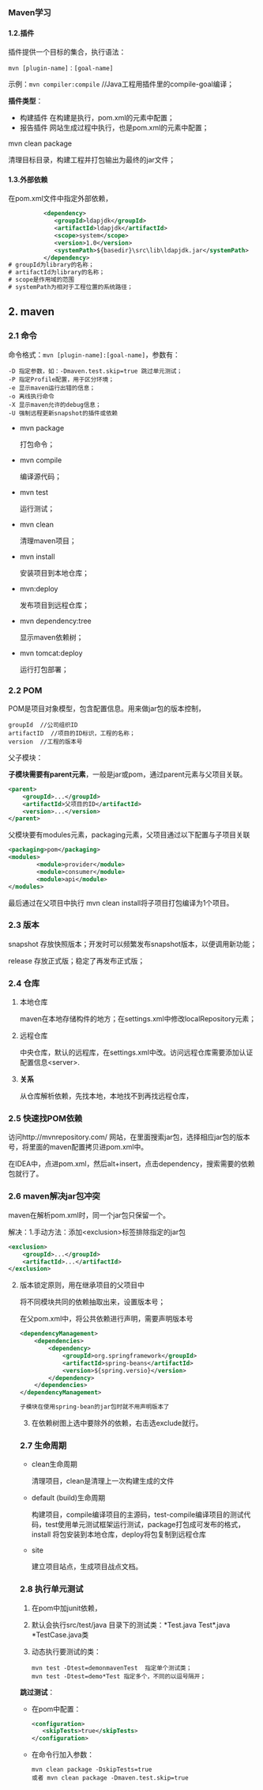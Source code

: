 ### Maven学习

#### 1.2.插件

插件提供一个目标的集合，执行语法：

``mvn [plugin-name]：[goal-name] ``

示例：`mvn compiler:compile`   //Java工程用插件里的compile-goal编译；

**插件类型**：

* 构建插件    在构建是执行，pom.xml的元素中配置；
* 报告插件   网站生成过程中执行，也是pom.xml的元素中配置；



mvn clean package

清理目标目录，构建工程并打包输出为最终的jar文件；

#### 1.3.外部依赖

在pom.xml文件中指定外部依赖，

```xml
          <dependency>
             <groupId>ldapjdk</groupId>
             <artifactId>ldapjdk</artifactId>
             <scope>system</scope>
             <version>1.0</version>
             <systemPath>${basedir}\src\lib\ldapjdk.jar</systemPath>
          </dependency>
# groupId为library的名称；
# artifactId为library的名称；
# scope是作用域的范围
# systemPath为相对于工程位置的系统路径；
```





## 2. maven

### 2.1 命令

命令格式：`mvn [plugin-name]:[goal-name]`，参数有：

```shell
-D 指定参数，如：-Dmaven.test.skip=true 跳过单元测试；
-P 指定Profile配置，用于区分环境；
-e 显示maven运行出错的信息；
-o 离线执行命令
-X 显示maven允许的debug信息；
-U 强制远程更新snapshot的插件或依赖
```

* mvn package

  打包命令；

* mvn compile

  编译源代码；

* mvn test

  运行测试；

* mvn clean 

  清理maven项目；

* mvn install

  安装项目到本地仓库；

* mvn:deploy 

  发布项目到远程仓库；

* mvn dependency:tree 

  显示maven依赖树；

* mvn tomcat:deploy 

  运行打包部署；

### 2.2 POM

POM是项目对象模型，包含配置信息。用来做jar包的版本控制，

```shell
groupId  //公司组织ID
artifactID  //项目的ID标识，工程的名称；
version  //工程的版本号
```

父子模块：

**子模块需要有parent元素**，一般是jar或pom，通过parent元素与父项目关联。

```xml
<parent>
	<groupId>...</groupId>
	<artifactId>父项目的ID</artifactId>
    <version>...</version>
</parent>
```

父模块要有modules元素，packaging元素，父项目通过以下配置与子项目关联

```xml
<packaging>pom</packaging>
<modules>
        <module>provider</module>
        <module>consumer</module>
        <module>api</module>
</modules>
```

最后通过在父项目中执行 mvn clean install将子项目打包编译为1个项目。

### 2.3 版本

snapshot  存放快照版本；开发时可以频繁发布snapshot版本，以便调用新功能；

release  存放正式版；稳定了再发布正式版；

### 2.4 仓库

1. 本地仓库

   maven在本地存储构件的地方；在settings.xml中修改localRepository元素；

2. 远程仓库

   中央仓库，默认的远程库，在settings.xml中改。访问远程仓库需要添加认证配置信息\<server>.

3. **关系**

   从仓库解析依赖，先找本地，本地找不到再找远程仓库，

### 2.5 快速找POM依赖

  访问http://mvnrepository.com/ 网站，在里面搜索jar包，选择相应jar包的版本号，将里面的maven配置拷贝进pom.xml中。

在IDEA中，点进pom.xml，然后alt+insert，点击dependency，搜索需要的依赖包就行了。

### 2.6 maven解决jar包冲突

 maven在解析pom.xml时，同一个jar包只保留一个。

解决：1.手动方法：添加\<exclusion>标签排除指定的jar包

```xml
<exclusion>
	<groupId>...</groupId>
    <artifactId>...</artifactId>
</exclusion>
```

2. 版本锁定原则，用在继承项目的父项目中

   将不同模块共同的依赖抽取出来，设置版本号；

   在父pom.xml中，将公共依赖进行声明，需要声明版本号

   ```xml
   <dependencyManagement>
       <dependencies>
           <dependency>
               <groupId>org.springframework</groupId>
               <artifactId>spring-beans</artifactId>
               <version>${spring.versio}</version>
           </dependency>
       </dependencies>
   </dependencyManagement>
   
   子模块在使用spring-bean的jar包时就不用声明版本了
   ```

   3. 在依赖树图上选中要除外的依赖，右击选exclude就行。

   ### 2.7 生命周期

   * clean生命周期

     清理项目，clean是清理上一次构建生成的文件

   * default (build)生命周期

     构建项目，compile编译项目的主源码，test-compile编译项目的测试代码，test使用单元测试框架运行测试，package打包成可发布的格式，install 将包安装到本地仓库，deploy将包复制到远程仓库

   * site

     建立项目站点，生成项目战点文档。

   ### 2.8 执行单元测试

   1. 在pom中加junit依赖，

   2. 默认会执行src/test/java 目录下的测试类：*Test.java    Test\*.java   *TestCase.java类

   3. 动态执行要测试的类：

      ```shel
      mvn test -Dtest=demonmavenTest  指定单个测试类；
      mvn test -Dtest=demo*Test 指定多个，不同的以逗号隔开；
      ```

      

   **跳过测试**：

   * 在pom中配置：

     ```xml
     <configuration>
     	<skipTests>true</skipTests>
     </configuration>
     ```

   * 在命令行加入参数：  

     ```she
     mvn clean package -DskipTests=true
     或者 mvn clean package -Dmaven.test.skip=true
     ```

     

     





   

   

   

   

   

   

   









































